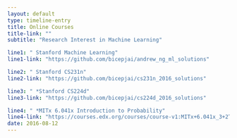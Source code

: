 ```yaml
---
layout: default
type: timeline-entry
title: Online Courses
title-link: ""
subtitle: "Research Interest in Machine Learning"

line1: " Stanford Machine Learning"
line1-link: "https://github.com/bicepjai/andrew_ng_ml_solutions"

line2: " Stanford CS231n"
line2-link: "https://github.com/bicepjai/cs231n_2016_solutions"

line3: " *Stanford CS224d"
line3-link: "https://github.com/bicepjai/cs224d_2016_solutions"

line4: " *MITx 6.041x Introduction to Probability"
line4-link: "https://courses.edx.org/courses/course-v1:MITx+6.041x_3+2T2016/info"
date: 2016-08-12
---
```

